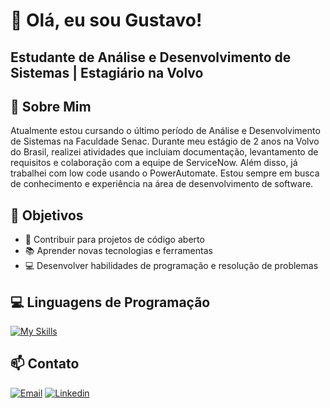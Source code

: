 # 👋 Olá, eu sou Gustavo!
## Estudante de Análise e Desenvolvimento de Sistemas | Estagiário na Volvo


## 🚀 Sobre Mim

Atualmente estou cursando o último período de Análise e Desenvolvimento de Sistemas na Faculdade Senac. Durante meu estágio de 2 anos na Volvo do Brasil, realizei atividades que incluiam documentação, levantamento de requisitos e colaboração com a equipe de ServiceNow. Além disso, já trabalhei com low code usando o PowerAutomate. Estou sempre em busca de conhecimento e experiência na área de desenvolvimento de software.


## 🎯 Objetivos
- 🌟 Contribuir para projetos de código aberto
- 📚 Aprender novas tecnologias e ferramentas
- 💻 Desenvolver habilidades de programação e resolução de problemas

## 💻 Linguagens de Programação

[![My Skills](https://skillicons.dev/icons?i=js,html,css,java,php,c,git)](https://skillicons.dev)

## 📫 Contato


 [![Email](https://skillicons.dev/icons?i=gmail)](mailto:gusta.trab.estudo@gmail.com)
 [![Linkedin](https://skillicons.dev/icons?i=linkedin)](https://www.linkedin.com/in/gustadev/)
